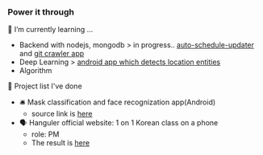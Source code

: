 ### Power it through

🌱 I’m currently learning ...
- Backend with nodejs, mongodb > in progress.. [auto-schedule-updater](https://github.com/gyuree-kim/auto-schedule-updater) and [git crawler app]()
- Deep Learning > [android app which detects location entities](https://github.com/gyuree-kim/auto-schedule-updater)
- Algorithm

🌱 Project list I've done
- 🛎️ Mask classification and face recognization app(Android)
  - source link is [here](https://github.com/jinh0290/MadCamp-week3) 
- 🗣️ Hanguler official website: 1 on 1 Korean class on a phone 
  - role: PM
  - The result is [here](http://www.hangulers.com)

<!--
**gyuree-kim/gyuree-kim** is a ✨ _special_ ✨ repository because its `README.md` (this file) appears on your GitHub profile.
I want to make everyday gyurious day: a day with curiosity about the world around me.

Here are some ideas to get you started:

- 🔭 I’m currently working on ...
- 🌱 I’m currently learning ...
- 👯 I’m looking to collaborate on ...
- 🤔 I’m looking for help with ...
- 💬 Ask me about ...
- 📫 How to reach me: ...
- 😄 Pronouns: ...
- ⚡ Fun fact: ...
-->
